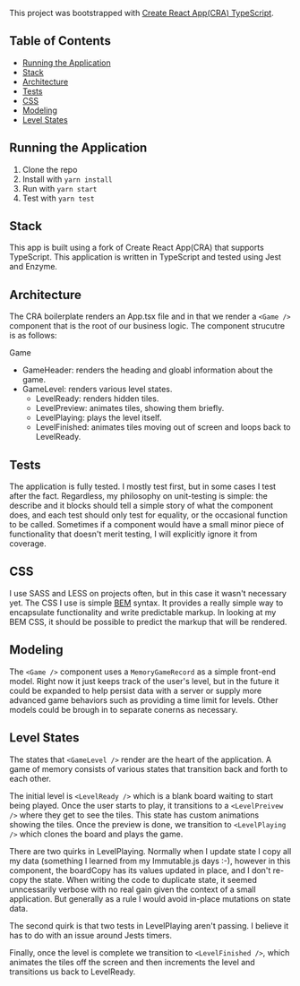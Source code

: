 This project was bootstrapped with [Create React App(CRA) TypeScript](https://github.com/wmonk/create-react-app-typescript).

## Table of Contents

- [Running the Application](#running-the-application)
- [Stack](#stack)
- [Architecture](#architecture)
- [Tests](#tests)
- [CSS](#css)
- [Modeling](#modeling)
- [Level States](#level-states)

## Running the Application

1. Clone the repo
2. Install with ```yarn install```
3. Run with ```yarn start```
4. Test with ```yarn test```

## Stack

This app is built using a fork of Create React App(CRA) that supports TypeScript. This application is written in TypeScript and tested using Jest and Enzyme.

## Architecture

The CRA boilerplate renders an App.tsx file and in that we render a ```<Game />``` component that is the root of our business logic. The component strucutre is as follows:

Game
  - GameHeader: renders the heading and gloabl information about the game.
  - GameLevel: renders various level states.
    - LevelReady: renders hidden tiles.
    - LevelPreview: animates tiles, showing them briefly.
    - LevelPlaying: plays the level itself.
    - LevelFinished: animates tiles moving out of screen and loops back to LevelReady.

## Tests

The application is fully tested. I mostly test first, but in some cases I test after the fact. Regardless, my philosophy on unit-testing is simple: the describe and it blocks should tell a simple story of what the component does, and each test should only test for equality, or the occasional function to be called. Sometimes if a component would have a small minor piece of functionality that doesn't merit testing, I will explicitly ignore it from coverage.

## CSS

I use SASS and LESS on projects often, but in this case it wasn't necessary yet. The CSS I use is simple [BEM](http://getbem.com/introduction/) syntax. It provides a really simple way to encapsulate functionality and write predictable markup. In looking at my BEM CSS, it should be possible to predict the markup that will be rendered.

## Modeling

The ```<Game />``` component uses a ```MemoryGameRecord``` as a simple front-end model. Right now it just keeps track of the user's level, but in the future it could be expanded to help persist data with a server or supply more advanced game behaviors such as providing a time limit for levels. Other models could be brough in to separate conerns as necessary.

## Level States

The states that ```<GameLevel />``` render are the heart of the application. A game of memory consists of various states that transition back and forth to each other.

The initial level is ```<LevelReady />``` which is a blank board waiting to start being played. Once the user starts to play, it transitions to a ```<LevelPreivew />``` where they get to see the tiles. This state has custom animations showing the tiles. Once the preview is done, we transition to ```<LevelPlaying />``` which clones the board and plays the game.

There are two quirks in LevelPlaying. Normally when I update state I copy all my data (something I learned from my Immutable.js days :-), however in this component, the boardCopy has its values updated in place, and I don't re-copy the state. When writing the code to duplicate state, it seemed unncessarily verbose with no real gain given the context of a small application. But generally as a rule I would avoid in-place mutations on state data.

The second quirk is that two tests in LevelPlaying aren't passing. I believe it has to do with an issue around Jests timers.

Finally, once the level is complete we transition to ```<LevelFinished />```, which animates the tiles off the screen and then increments the level and transitions us back to LevelReady.




